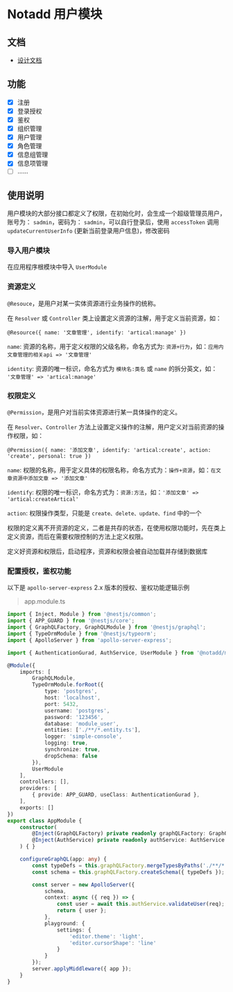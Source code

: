 # Notadd 用户模块

## 文档

- [设计文档](./doc/design.md)

## 功能

- [x] 注册
- [x] 登录授权
- [x] 鉴权
- [x] 组织管理
- [x] 用户管理
- [x] 角色管理
- [x] 信息组管理
- [x] 信息项管理
- [ ] ......

## 使用说明

用户模块的大部分接口都定义了权限，在初始化时，会生成一个超级管理员用户，账号为： `sadmin`，密码为： `sadmin`，可以自行登录后，使用 `accessToken` 调用 `updateCurrentUserInfo` (更新当前登录用户信息)，修改密码

### 导入用户模块

在应用程序根模块中导入 `UserModule`

### 资源定义

`@Resouce`，是用户对某一实体资源进行业务操作的统称。

在 `Resolver` 或 `Controller` 类上设置定义资源的注解，用于定义当前资源，如：

`@Resource({ name: '文章管理', identify: 'artical:manage' })`

`name`: 资源的名称，用于定义权限的父级名称，命名方式为: `资源+行为`，如：`应用内文章管理的相关api => '文章管理'`

`identity`: 资源的唯一标识，命名方式为 `模块名:类名` 或 `name` 的拆分英文，如： `'文章管理' => 'artical:manage'`

### 权限定义

`@Permission`，是用户对当前实体资源进行某一具体操作的定义。

在 `Resolver`、`Controller` 方法上设置定义操作的注解，用户定义对当前资源的操作权限，如：

`@Permission({ name: '添加文章', identify: 'artical:create', action: 'create', personal: true })`

`name`: 权限的名称，用于定义具体的权限名称，命名方式为：`操作+资源`，如：`在文章资源中添加文章 => '添加文章'`

`identify`: 权限的唯一标识，命名方式为：`资源:方法`，如：`'添加文章' => 'artical:createArtical'`

`action`: 权限操作类型，只能是 `create、delete、update、find` 中的一个

权限的定义离不开资源的定义，二者是共存的状态，在使用权限功能时，先在类上定义资源，而后在需要权限控制的方法上定义权限。

定义好资源和权限后，启动程序，资源和权限会被自动加载并存储到数据库

### 配置授权，鉴权功能

以下是 `apollo-server-express` 2.x 版本的授权、鉴权功能逻辑示例

> app.module.ts

```typescript
import { Inject, Module } from '@nestjs/common';
import { APP_GUARD } from '@nestjs/core';
import { GraphQLFactory, GraphQLModule } from '@nestjs/graphql';
import { TypeOrmModule } from '@nestjs/typeorm';
import { ApolloServer } from 'apollo-server-express';

import { AuthenticationGurad, AuthService, UserModule } from '@notadd/module-user';

@Module({
    imports: [
        GraphQLModule,
        TypeOrmModule.forRoot({
            type: 'postgres',
            host: 'localhost',
            port: 5432,
            username: 'postgres',
            password: '123456',
            database: 'module_user',
            entities: ['./**/*.entity.ts'],
            logger: 'simple-console',
            logging: true,
            synchronize: true,
            dropSchema: false
        }),
        UserModule
    ],
    controllers: [],
    providers: [
        { provide: APP_GUARD, useClass: AuthenticationGurad },
    ],
    exports: []
})
export class AppModule {
    constructor(
        @Inject(GraphQLFactory) private readonly graphQLFactory: GraphQLFactory,
        @Inject(AuthService) private readonly authService: AuthService
    ) { }

    configureGraphQL(app: any) {
        const typeDefs = this.graphQLFactory.mergeTypesByPaths('./**/*.types.graphql');
        const schema = this.graphQLFactory.createSchema({ typeDefs });

        const server = new ApolloServer({
            schema,
            context: async ({ req }) => {
                const user = await this.authService.validateUser(req);
                return { user };
            },
            playground: {
                settings: {
                    'editor.theme': 'light',
                    'editor.cursorShape': 'line'
                }
            }
        });
        server.applyMiddleware({ app });
    }
}
```